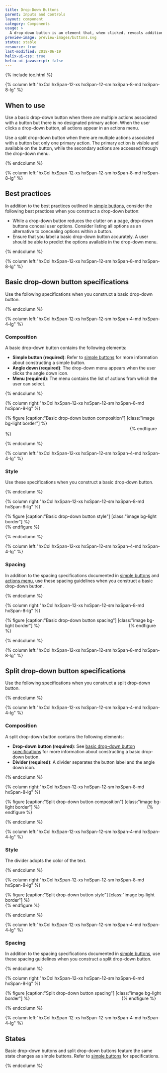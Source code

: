 ```yaml
---
title: Drop-Down Buttons
parent: Inputs and Controls
layout: component
category: Components
usage: >
  A drop-down button is an element that, when clicked, reveals additional options to launch a process or initiate an action. There are two types of drop-down buttons: a basic drop-down button and a split drop-down button.
preview-image: preview-images/buttons.svg
status: stable
resource: true
last-modified: 2018-06-19
helix-ui-css: true
helix-ui-javascript: false
---
```


{% include toc.html %}

<section class="static-section" markdown="1">

</section>

<section class="static-section" markdown="1">

<div class="hxRow" markdown="1">

{% column left:"hxCol hxSpan-12-xs hxSpan-12-sm hxSpan-8-md hxSpan-8-lg" %}

## When to use

Use a basic drop-down button when there are multiple actions associated with a button but there is no designated primary action. When the user clicks a drop-down button, all actions appear in an actions menu.

Use a split drop-down button when there are multiple actions associated with a button but only one primary action. The primary action is visible and available on the button, while the secondary actions are accessed through the drop-down menu.

{% endcolumn %}

</div>

</section>

<section class="static-section" markdown="1">

<div class="hxRow"  markdown="1">

{% column left:"hxCol hxSpan-12-xs hxSpan-12-sm hxSpan-8-md hxSpan-8-lg" %}

## Best practices

In addition to the best practices outlined in [simple buttons]({{site.baseURL}}/components/buttons.html), consider the following best practices when you construct a drop-down button:

- While a drop-down button reduces the clutter on a page, drop-down buttons conceal user options. Consider listing all options as an alternative to concealing options within a button.
- Ensure that you label a basic drop-down button accurately. A user should be able to predict the options available in the drop-down menu.

{% endcolumn %}

</div>

</section>

<section class="static-section" markdown="1">

<div class="hxRow"  markdown="1">

{% column left:"hxCol hxSpan-12-xs hxSpan-12-sm hxSpan-8-md hxSpan-8-lg" %}

<a name="basic-specs"></a>

## Basic drop-down button specifications

Use the following specifications when you construct a basic drop-down button.

{% endcolumn %}

</div>

</section>

<section class="static-section" markdown="1">

<div class="hxRow"  markdown="1">

{% column left:"hxCol hxSpan-12-xs hxSpan-12-sm hxSpan-4-md hxSpan-4-lg" %}

### Composition

A basic drop-down button contains the following elements:

- **Simple button (required)**: Refer to [simple buttons]({{site.baseURL}}/components/buttons.html) for more information about constructing a simple button.
- **Angle down (required)**: The drop-down menu appears when the user clicks the angle down icon.
- **Menu (required)**: The menu contains the list of actions from which the user can select.

{% endcolumn %}

{% column right:"hxCol hxSpan-12-xs hxSpan-12-sm hxSpan-8-md hxSpan-8-lg" %}

{% figure [caption:"Basic drop-down button composition"] [class:"image bg-light border"] %}
<embed src="{{site.url}}/assets/images/components/inputs-and-controls/drop-down-buttons/buttons-dropdown-composition.png" width="397"/>
{% endfigure %}

{% endcolumn %}

</div>

</section>

<section class="static-section" markdown="1">

<div class="hxRow" markdown="1">

{% column left:"hxCol hxSpan-12-xs hxSpan-12-sm hxSpan-4-md hxSpan-4-lg" %}

### Style

Use these specifications when you construct a basic drop-down button.

{% endcolumn %}

{% column right:"hxCol hxSpan-12-xs hxSpan-12-sm hxSpan-8-md hxSpan-8-lg" %}

{% figure [caption:"Basic drop-down button style"] [class:"image bg-light border"] %}
<embed src="{{site.url}}/assets/images/components/inputs-and-controls/drop-down-buttons/buttons-dropdown-style.png" width="487"/>
{% endfigure %}

{% endcolumn %}

</div>

</section>

<section class="static-section" markdown="1">

<div class="hxRow" markdown="1">

{% column left:"hxCol hxSpan-12-xs hxSpan-12-sm hxSpan-4-md hxSpan-4-lg" %}

### Spacing

In addition to the spacing specifications documented in [simple buttons]({{site.baseURL}}/components/buttons.html) and [actions menu]({{site.baseURL}}/components/actions-menu.html), use these spacing guidelines when you construct a basic drop-down button.

{% endcolumn %}

{% column right:"hxCol hxSpan-12-xs hxSpan-12-sm hxSpan-8-md hxSpan-8-lg" %}

{% figure [caption:"Basic drop-down button spacing"] [class:"image bg-light border"] %}
<embed src="{{site.url}}/assets/images/components/inputs-and-controls/drop-down-buttons/buttons-dropdown-spacing.png" width="278"/>
{% endfigure %}

{% endcolumn %}

</div>

</section>

<section class="static-section" markdown="1">

<div class="hxRow" markdown="1">

{% column left:"hxCol hxSpan-12-xs hxSpan-12-sm hxSpan-8-md hxSpan-8-lg" %}

## Split drop-down button specifications

Use the following specifications when you construct a split drop-down button.

{% endcolumn %}

</div>

</section>

<section class="static-section" markdown="1">

<div class="hxRow" markdown="1">

{% column left:"hxCol hxSpan-12-xs hxSpan-12-sm hxSpan-4-md hxSpan-4-lg" %}

### Composition

A split drop-down button contains the following elements:

- **Drop-down button (required)**: See [basic drop-down button specifications](#basic-specs) for more information about constructing a basic drop-down button.
- **Divider (required)**: A divider separates the button label and the angle down icon.

{% endcolumn %}

{% column right:"hxCol hxSpan-12-xs hxSpan-12-sm hxSpan-8-md hxSpan-8-lg" %}

{% figure [caption:"Split drop-down button composition"] [class:"image bg-light border"] %}
<embed src="{{site.url}}/assets/images/components/inputs-and-controls/drop-down-buttons/buttons-dropdown-split-composition.png" width="337"/>
{% endfigure %}

{% endcolumn %}

</div>

</section>

<section class="static-section" markdown="1">

<div class="hxRow" markdown="1">

{% column left:"hxCol hxSpan-12-xs hxSpan-12-sm hxSpan-4-md hxSpan-4-lg" %}

### Style

The divider adopts the color of the text.

{% endcolumn %}

{% column right:"hxCol hxSpan-12-xs hxSpan-12-sm hxSpan-8-md hxSpan-8-lg" %}

{% figure [caption:"Split drop-down button style"] [class:"image bg-light border"] %}
<embed src="{{site.url}}/assets/images/components/inputs-and-controls/drop-down-buttons/buttons-dropdown-split-style.png" width="401"/>
{% endfigure %}

{% endcolumn %}

</div>

</section>

<section class="static-section" markdown="1">

<div class="hxRow" markdown="1">

{% column left:"hxCol hxSpan-12-xs hxSpan-12-sm hxSpan-4-md hxSpan-4-lg" %}

### Spacing

In addition to the spacing specifications documented in [simple buttons]({{site.baseURL}}/components/buttons.html), use these spacing guidelines when you construct a split drop-down button.

{% endcolumn %}

{% column right:"hxCol hxSpan-12-xs hxSpan-12-sm hxSpan-8-md hxSpan-8-lg" %}

{% figure [caption:"Split drop-down button spacing"] [class:"image bg-light border"] %}
<embed src="{{site.url}}/assets/images/components/inputs-and-controls/drop-down-buttons/buttons-dropdown-split-spacing.png" width="287"/>
{% endfigure %}

{% endcolumn %}

</div>

</section>

<section class="static-section" markdown="1">

<div class="hxRow" markdown="1">

{% column left:"hxCol hxSpan-12-xs hxSpan-12-sm hxSpan-4-md hxSpan-4-lg" %}

## States

Basic drop-down buttons and split drop-down buttons feature the same state changes as simple buttons. Refer to [simple buttons]({{site.baseURL}}/components/buttons.html) for specifications.

{% endcolumn %}

</div>

</section>
